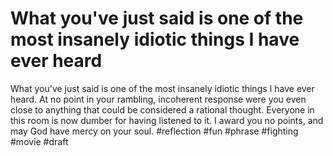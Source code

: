# What you've just said is one of the most insanely idiotic things I have ever heard

What you've just said is one of the most insanely idiotic things I have ever heard. At no point in your rambling, incoherent response were you even close to anything that could be considered a rational thought. Everyone in this room is now dumber for having listened to it. I award you no points, and may God have mercy on your soul.
#reflection #fun #phrase #fighting #movie
#draft